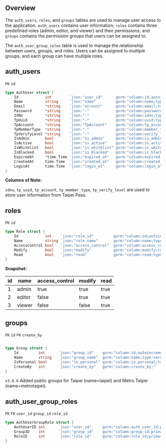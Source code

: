 ## Overview

The `auth_users`, `roles`, and `groups` tables are used to manage user access to the application. `auth_users` contains user information; `roles` contains three predefined roles (admin, editor, and viewer) and their permissions; and `groups` contains the permission groups that users can be assigned to.

The `auth_user_group_roles` table is used to manage the relationship between users, groups, and roles. Users can be assigned to multiple groups, and each group can have multiple roles.

## auth_users

`PK` `id`

```go
type AuthUser struct {
	Id            int        `json:"user_id"      gorm:"column:id;autoincrement;primaryKey"`
	Name          string     `json:"name"         gorm:"column:name;type:varchar"`
	Email         *string    `json:"account"      gorm:"column:email;type:varchar;unique;check:(email ~* '^[a-zA-Z0-9._%+-]+@[a-zA-Z0-9.-]+\\.[a-zA-Z]{2,}$')"`
	Password      *string    `json:"-"            gorm:"column:password;type:varchar"`
	IdNo          *string    `json:"-"            gorm:"column:idno;type:varchar;unique;"`
	TpUuid        *string    `json:"-"            gorm:"column:uuid;type:varchar;unique;"`
	TpAccount     *string    `json:"TpAccount"    gorm:"column:tp_account;type:varchar"`
	TpMemberType  *string    `json:"-"            gorm:"column:member_type;type:varchar"`                           
	TpVerifyLevel *string    `json:"-"            gorm:"column:verify_level;type:varchar"`                          
	IsAdmin       bool       `json:"is_admin"     gorm:"column:is_admin;type:boolean;default:false"`       
	IsActive      bool       `json:"is_active"    gorm:"column:is_active;type:boolean;default:true"`        
	IsWhitelist   bool       `json:"is_whitelist" gorm:"column:is_whitelist;type:boolean;default:false"` 
	IsBlacked     bool       `json:"is_blacked"   gorm:"column:is_blacked;type:boolean;default:false"`    
	ExpiredAt     *time.Time `json:"expired_at"   gorm:"column:expired_at;type:timestamp with time zone;"` 
	CreatedAt     time.Time  `json:"created_at"   gorm:"column:created_at;type:timestamp with time zone;"`
	LoginAt       time.Time  `json:"login_at"     gorm:"column:login_at;type:timestamp with time zone;"`
}
```

**Columns of Note:**

`idno`, `tp_uuid`, `tp_account`, `tp_member_type`, `tp_verify_level` are used to store user information from Taipei Pass.

## roles

`PK` `id`

```go
type Role struct {
	Id            int    `json:"role_id"         gorm:"column:id;autoincrement;primaryKey"`
	Name          string `json:"role_name"       gorm:"column:name;type:varchar"`
	AccessControl bool   `json:"access_control"  gorm:"column:access_control;type:boolean;default:false"`
	Modify        bool   `json:"modify"          gorm:"column:modify;type:boolean;default:false"`
	Read          bool   `json:"read"            gorm:"column:read;type:boolean;default:false"`
}
```

**Snapshot:**

| id | name   | access_control | modify | read |
|----|--------|----------------|--------|------|
| 1  | admin  | true           | true   | true |
| 2  | editor | false          | true   | true |
| 3  | viewer | false          | false  | true |

## groups

`PK` `id` `FK` `create_by`

```go

type Group struct {
	Id         int      `json:"group_id"    gorm:"column:id;autoincrement;primaryKey"`
	Name       string   `json:"group_name"  gorm:"column:name;type:varchar"`
	IsPersonal bool     `json:"is_personal" gorm:"column:is_personal;type:boolean;default:false"`
	CreateBy   int      `json:"create_by"   gorm:"column:create_by;"`
}
```

<!-- Any public content is assigned to the `public` group, `id` 1. When a new user is created, a personal group is created for them, and they are assigned to it. -->

`v3.0.0`
Added public groups for Taipei (name=taipei) and Metro Taipei (name=metrotaipei).

## auth_user_group_roles

`PK` `FK` `user_id` `group_id` `role_id`

```go
type AuthUserGroupRole struct {
	AuthUserID int      `json:"user_id"     gorm:"column:auth_user_id;primaryKey"`
	GroupID    int      `json:"group_id"    gorm:"column:group_id;primaryKey;"`
	RoleID     int      `json:"role_id"     gorm:"column:role_id;primaryKey"`
}
```